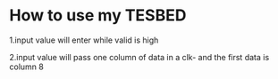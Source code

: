 # How to use my TESBED

1.input value will enter while valid is high

2.input value will pass one column of data in a clk-
and the first data is column 8
